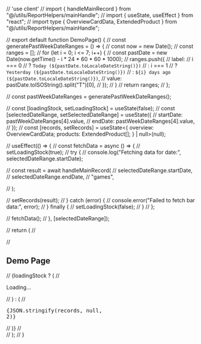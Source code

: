 // 'use client'
// import { handleMainRecord } from "@/utils/ReportHelpers/mainHandle";
// import { useState, useEffect } from "react";
// import type { OverviewCardData, ExtendedProduct } from "@/utils/ReportHelpers/mainHandle";

// export default function DemoPage() {
//   const generatePastWeekDateRanges = () => {
//     const now = new Date();
//     const ranges = [];
//     for (let i = 0; i <= 7; i++) {
//       const pastDate = new Date(now.getTime() - i * 24 * 60 * 60 * 1000);
//       ranges.push({
//         label:
//           i === 0
//             ? `Today (${pastDate.toLocaleDateString()})`
//             : i === 1
//             ? `Yesterday (${pastDate.toLocaleDateString()})`
//             : `${i} days ago (${pastDate.toLocaleDateString()})`,
//         value: pastDate.toISOString().split("T")[0],
//       });
//     }
//     return ranges;
//   };

//   const pastWeekDateRanges = generatePastWeekDateRanges();

//   const [loadingStock, setLoadingStock] = useState(false);
//   const [selectedDateRange, setSelectedDateRange] = useState({
//     startDate: pastWeekDateRanges[4].value,
//     endDate: pastWeekDateRanges[4].value,
//   });
//   const [records, setRecords] = useState<{ overview: OverviewCardData; products: ExtendedProduct[]; } | null>(null);

//   useEffect(() => {
//     const fetchData = async () => {
//       setLoadingStock(true);
//       try {
//         console.log("Fetching data for date:", selectedDateRange.startDate);

//         const result = await handleMainRecord(
//           selectedDateRange.startDate,
//           selectedDateRange.endDate,
//           "games",
   
//     );

//         setRecords(result);
//       } catch (error) {
//         console.error("Failed to fetch bar data:", error);
//       } finally {
//         setLoadingStock(false);
//       }
//     };

//     fetchData();
//   }, [selectedDateRange]);

//   return (
//     <div>
//       <h2>Demo Page</h2>
//       {loadingStock ? (
//         <p>Loading...</p>
//       ) : (
//         <pre>{JSON.stringify(records, null, 2)}</pre>
//       )}
//     </div>
//   );
// }
